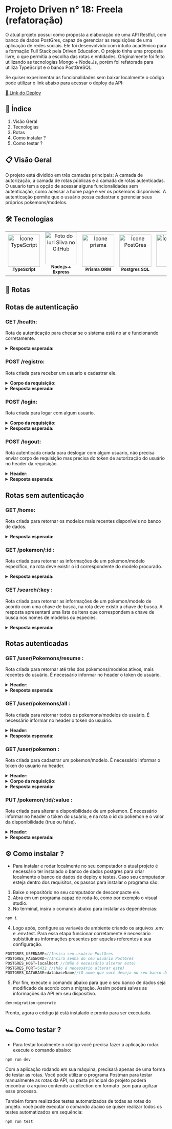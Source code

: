 # Projeto Driven n° 18: Freela (refatoração)

  O atual projeto possui como proposta a elaboração de uma API Restful, com banco de dados PostGres, capaz de gerenciar as requisições de uma aplicação de redes sociais. Ele foi desenvolvido com intuíto acadêmico para a formação Full Stack pela Driven Education. O projeto tinha uma proposta livre, o que permitia a escolha das rotas e entidades. Originalmente foi feito utilizando as tecnologias Mongo + Node.Js, porém foi refatorada para utiliza TypeScript e o banco PostGreSQL.
  
  Se quiser experimentar as funcionalidades sem baixar localmente o código pode utilizar o link abaixo para acessar o deploy da API: 

  [🚀 Link do Deploy](https://deploy-freela.onrender.com)


## 📖 Índice
1. Visão Geral
2. Tecnologias
3. Rotas
4. Como instalar ?
5. Como testar ?

## 📋 Visão Geral 
  O projeto está dividido em três camadas principais: A camada de autorização, a camada de rotas públicas e a camada de rotas autenticadas. O usuario tem a opção de acessar alguns funcionalidades sem autenticação, como acessar a home page e ver os pokemons disponíveis. A autenticação permite que o usuário possa cadastrar e gerenciar seus próprios pokemons/modelos.

## 🛠️ Tecnologias
<table>
  <tr>
    <td align="center">
      <a href="https://www.typescriptlang.org/docs/handbook/typescript-in-5-minutes.html">
        <img src="https://upload.wikimedia.org/wikipedia/commons/thumb/4/4c/Typescript_logo_2020.svg/1200px-Typescript_logo_2020.svg.png" width="100px;" alt="Ícone TypeScript"/><br>
        <sub>
          <b>TypeScript</b>
        </sub>
      </a>
    </td>
    <td align="center">
      <a href="https://nodejs.org/en/about">
        <img src="https://encrypted-tbn0.gstatic.com/images?q=tbn:ANd9GcTz3n-MStZVnTpENk_bOz2w_9POCYmYs88NSg&s" width="100px;" alt="Foto do Iuri Silva no GitHub"/><br>
        <sub>
          <b>Node.js + Express</b>
        </sub>
      </a>
    </td>
    <td align="center">
      <a href="https://www.prisma.io/docs/getting-started">
        <img src="https://avatars.githubusercontent.com/u/17219288?s=200&v=4" width="100px;" alt="Ícone prisma"/><br>
        <sub>
          <b>Prisma ORM</b>
        </sub>
      </a>
    </td>
    <td align="center">
      <a href="https://www.postgresql.org/about/">
        <img src="https://cdn-icons-png.flaticon.com/512/5968/5968342.png" width="100px;" alt="Ícone PostGres"/><br>
        <sub>
          <b>Postgres SQL</b>
        </sub>
      </a>
    </td>
        <td align="center">
      <a href="https://jestjs.io/pt-BR/help">
        <img src="https://encrypted-tbn0.gstatic.com/images?q=tbn:ANd9GcSEZWil3CMPi_oxEgTaf16tBnG9ZobYXWk06w&s" width="100px;" alt="Ícone Jest"/><br>
        <sub>
          <b>Jest</b>
        </sub>
      </a>
    </td>
  </tr>
</table>
   
## 🚏 Rotas

## Rotas de autenticação

### <strong>GET /health:</strong> 
Rota de autenticação para checar se o sistema está no ar e funcionando corretamente. 
<details>
<summary> <strong>Resposta esperada:</strong>  </summary>
<strong>HTTP Status:</strong> 200 (OK). </br>
<strong>Texto:</strong> "I'm OK!".

</details>

### <strong>POST /registro:</strong> 
Rota criada para receber um usuario e cadastrar ele.
<details>
<summary> <strong>Corpo da requisição:</strong>  </summary>

  ```json
{
    "nome":"",
    "email": "",
    "foto": "",
    "CPF": "12345678901",
    "phone": "12345678901",
    "senha": ""
}
```
</details>

<details>
<summary> <strong>Resposta esperada:</strong>  </summary>
<strong>HTTP Status:</strong> 201 (CREATED). </br>
<strong>Texto:</strong>:
  
  ```json
{
    "id": "",
    "nome":"",
    "email": "",
    "foto": "",
    "CPF": "12345678901",
    "phone": "12345678901",
}
```
</details>

  ### <strong>POST /login:</strong> 
Rota criada para logar com algum usuario.
<details>
<summary> <strong>Corpo da requisição:</strong>  </summary>

  ```json
{
    "email": "",,
    "senha": ""
}
```
</details>

<details>
<summary> <strong>Resposta esperada:</strong>  </summary>
<strong>HTTP Status:</strong> 200 (OK). </br>
<strong>Texto:</strong>:
  
  ```json
{
    "id": "",
    "userId": "",
    "token": "",
}
```
</details>

  ### <strong>POST /logout:</strong> 
Rota autenticada criada para deslogar com algum usuario, não precisa enviar corpo de requisição mas precisa do token de autorização do usuário no header da requisição.
<details>
<summary> <strong>Header:</strong>  </summary>

  ```javascript
{
    "Authorization": `Bearer ${token}`
}
```
</details>

<details>
<summary> <strong>Resposta esperada:</strong>  </summary>
<strong>HTTP Status:</strong> 204 (No Content). </br>
</details>

## Rotas sem autenticação

### <strong>GET /home:</strong> 
Rota criada para retornar os modelos mais recentes disponíveis no banco de dados.

<details>
<summary> <strong>Resposta esperada:</strong>  </summary>
<strong>HTTP Status:</strong> 200 (OK). </br>
<strong>Texto:</strong>:
  
  ```javascript
[{
    "id": ,
    "nome": ,
    "descricao": ,
    "diaria": ,
    "especie": ,
    "foto": ,
    "comentarioFoto": ,
    "disponivel": ,
    "userId": ,
    "user": {
      "id": "",
      "nome":"",
      "email": "",
      "foto": "",
      "CPF": "",
      "phone": "",
    }
}]
```
</details>

### <strong>GET /pokemon/:id :</strong> 
Rota criada para retornar as informações de um pokemon/modelo específico, na rota deve existir o id correspondente do modelo procurado.

<details>
<summary> <strong>Resposta esperada:</strong>  </summary>
<strong>HTTP Status:</strong> 200 (OK). </br>
<strong>Texto:</strong>:
  
  ```javascript
{
    "id": ,
    "nome": ,
    "descricao": ,
    "diaria": ,
    "especie": ,
    "foto": ,
    "comentarioFoto": ,
    "disponivel": ,
    "userId": ,
    "user": {
      "id": "",
      "nome":"",
      "email": "",
      "foto": "",
      "CPF": "",
      "phone": "",
    }
}
```
</details>

### <strong>GET /search/:key :</strong> 
Rota criada para retornar as informações de um pokemon/modelo de acordo com uma chave de busca, na rota deve existir a chave de busca. A resposta apresentará uma lista de itens que correspondem a chave de busca nos nomes de modelos ou especies.

<details>
<summary> <strong>Resposta esperada:</strong>  </summary>
<strong>HTTP Status:</strong> 200 (OK). </br>
<strong>Texto:</strong>:
  
  ```javascript
[{
    "id": ,
    "nome": ,
    "descricao": ,
    "diaria": ,
    "especie": ,
    "foto": ,
    "comentarioFoto": ,
    "disponivel": ,
    "userId": ,
    "user": {
      "id": "",
      "nome":"",
      "email": "",
      "foto": "",
      "CPF": "",
      "phone": "",
    }
}]
```
</details>

## Rotas autenticadas

### <strong>GET /user/Pokemons/resume :</strong> 
Rota criada para retornar até três dos pokemons/modelos ativos, mais recentes do usuário. É necessário informar no header o token do usuário.

<details>
<summary> <strong>Header:</strong>  </summary>

  ```javascript
{
    "Authorization": `Bearer ${token}`
}
```
</details>

<details>
<summary> <strong>Resposta esperada:</strong>  </summary>
<strong>HTTP Status:</strong> 200 (OK). </br>
<strong>Texto:</strong>:
  
  ```javascript
[{
    "id": ,
    "nome": ,
    "descricao": ,
    "diaria": ,
    "especie": ,
    "foto": ,
    "comentarioFoto": ,
    "disponivel": ,
    "userId": 
}]
```
</details>

### <strong>GET /user/pokemons/all :</strong> 
Rota criada para retornar todos os pokemons/modelos do usuário. É necessário informar no header o token do usuário.

<details>
<summary> <strong>Header:</strong>  </summary>

  ```javascript
{
    "Authorization": `Bearer ${token}`
}
```
</details>

<details>
<summary> <strong>Resposta esperada:</strong>  </summary>
<strong>HTTP Status:</strong> 200 (OK). </br>
<strong>Texto:</strong>:
  
  ```javascript
[{
    "id": ,
    "nome": ,
    "descricao": ,
    "diaria": ,
    "especie": ,
    "foto": ,
    "comentarioFoto": ,
    "disponivel": ,
    "userId": 
}]
```
</details>

### <strong>GET /user/pokemon :</strong> 
Rota criada para cadastrar um pokemon/modelo. É necessário informar o token do usuario no header.

<details>
<summary> <strong>Header:</strong>  </summary>

  ```javascript
{
    "Authorization": `Bearer ${token}`
}
```
</details>

<details>
<summary> <strong>Corpo da requisição:</strong>  </summary>
<strong>Corpo:</strong>:
  
  ```json
{
    "nome": "",
    "descricao":"",
    "diaria": "",
    "especie": "",
    "foto": "",
    "comentarioFoto": ""
}
```
</details>

<details>
<summary> <strong>Resposta esperada:</strong>  </summary>
<strong>HTTP Status:</strong> 200 (OK). </br>
<strong>Texto:</strong>:
  
  ```javascript
[{
    "id": ,
    "nome": ,
    "descricao": ,
    "diaria": ,
    "especie": ,
    "foto": ,
    "comentarioFoto": ,
    "disponivel": ,
    "userId": 
}]
```
</details>

### <strong>PUT /pokemon/:id/:value :</strong> 
Rota criada para alterar a disponibilidade de um pokemon. É necessário informar no header o token do usuário, e na rota o id do pokemon e o valor da disponibilidade (true ou false).

<details>
<summary> <strong>Header:</strong>  </summary>

  ```javascript
{
    "Authorization": `Bearer ${token}`
}
```
</details>

<details>
<summary> <strong>Resposta esperada:</strong>  </summary>
<strong>HTTP Status:</strong> 200 (OK). </br>
<strong>Texto:</strong>:
  
  ```javascript
{
    "id": ,
    "nome": ,
    "descricao": ,
    "diaria": ,
    "especie": ,
    "foto": ,
    "comentarioFoto": ,
    "disponivel": ,
    "userId": 
}
```
</details>

## ⚙️ Como instalar ?

- Para instalar e rodar localmente no seu computador o atual projeto é necessário ter instalado o banco de dados postgres para criar localmente o banco de dados de deploy e testes. Caso seu computador esteja dentro dos requisitos, os passos para instalar o programa são:

1. Baixe o repositório no seu computador de descompacte ele.
2. Abra em um programa capaz de roda-lo, como por exemplo o visual studio.
3. No terminal, insira o comando abaixo para instalar as dependências:
```javascript
npm i
```
4. Logo após, configure as variavés de ambiente criando os arquivos .env e .env.test. Para essa etapa funcionar corretamente é necessário subistituir as informações presentes por aquelas referentes a sua configuração.
```javascript
POSTGRES_USERNAME=//Insira seu usuário PostGres
POSTGRES_PASSWORD=//Insira senha do seu usuário PostGres
POSTGRES_HOST=localhost //(Não é necessário alterar este)
POSTGRES_PORT=5432 //(Não é necessário alterar este)
POSTGRES_DATABASE=databaseName//(O nome que você deseja no seu banco de dados, caso já existe algum com o nome escolhido convém alterar para evitar perda de informações)
```
5. Por fim, execute o comando abaixo para que o seu banco de dados seja modificado de acordo com a migração. Assim poderá salvas as informações da API em seu dispositivo.
```javascript
dev:migration:generate
```
Pronto, agora o código já está instalado e pronto para ser executado.

## 🏎 Como testar ?

- Para testar localmente o código você precisa fazer a aplicação rodar. execute o comando abaixo:
```javascript
npm run dev
```

Com a aplicação rodando em sua máquina, precisará apenas de uma forma de testar as rotas. Você pode utilizar o programa Postman para testar manualmente as rotas da API, na pasta principal do projeto poderá encontrar o arquivo contendo a collection em formato .json para agilizar esse processo.

Também foram realizados testes automatizados de todas as rotas do projeto. você pode executar o comando abaixo se quiser realizar todos os testes automatizados em sequência:
```javascript
npm run test
```
